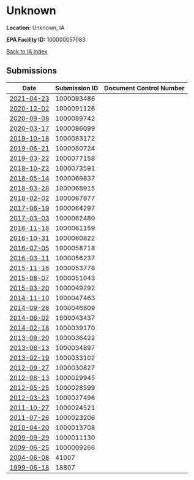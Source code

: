 # Unknown

**Location:** Unknown, IA

**EPA Facility ID:** 100000057083

[Back to IA Index](../../index.md)

## Submissions

| Date | Submission ID | Document Control Number |
|------|--------------|-------------------------|
| [2021-04-23](submissions/1000093486.md) | 1000093486 |  |
| [2020-12-02](submissions/1000091126.md) | 1000091126 |  |
| [2020-09-08](submissions/1000089742.md) | 1000089742 |  |
| [2020-03-17](submissions/1000086099.md) | 1000086099 |  |
| [2019-10-18](submissions/1000083172.md) | 1000083172 |  |
| [2019-06-21](submissions/1000080724.md) | 1000080724 |  |
| [2019-03-22](submissions/1000077158.md) | 1000077158 |  |
| [2018-10-22](submissions/1000073591.md) | 1000073591 |  |
| [2018-05-14](submissions/1000069837.md) | 1000069837 |  |
| [2018-03-28](submissions/1000068915.md) | 1000068915 |  |
| [2018-02-02](submissions/1000067877.md) | 1000067877 |  |
| [2017-06-19](submissions/1000064297.md) | 1000064297 |  |
| [2017-03-03](submissions/1000062480.md) | 1000062480 |  |
| [2016-11-18](submissions/1000061159.md) | 1000061159 |  |
| [2016-10-31](submissions/1000060822.md) | 1000060822 |  |
| [2016-07-05](submissions/1000058718.md) | 1000058718 |  |
| [2016-03-11](submissions/1000056237.md) | 1000056237 |  |
| [2015-11-16](submissions/1000053778.md) | 1000053778 |  |
| [2015-08-07](submissions/1000051043.md) | 1000051043 |  |
| [2015-03-20](submissions/1000049292.md) | 1000049292 |  |
| [2014-11-10](submissions/1000047463.md) | 1000047463 |  |
| [2014-09-26](submissions/1000046809.md) | 1000046809 |  |
| [2014-06-02](submissions/1000043437.md) | 1000043437 |  |
| [2014-02-18](submissions/1000039170.md) | 1000039170 |  |
| [2013-09-20](submissions/1000036422.md) | 1000036422 |  |
| [2013-06-13](submissions/1000034897.md) | 1000034897 |  |
| [2013-02-19](submissions/1000033102.md) | 1000033102 |  |
| [2012-09-27](submissions/1000030827.md) | 1000030827 |  |
| [2012-08-13](submissions/1000029945.md) | 1000029945 |  |
| [2012-05-25](submissions/1000028599.md) | 1000028599 |  |
| [2012-03-23](submissions/1000027496.md) | 1000027496 |  |
| [2011-10-27](submissions/1000024521.md) | 1000024521 |  |
| [2011-07-26](submissions/1000023206.md) | 1000023206 |  |
| [2010-04-20](submissions/1000013708.md) | 1000013708 |  |
| [2009-09-29](submissions/1000011130.md) | 1000011130 |  |
| [2009-06-25](submissions/1000009266.md) | 1000009266 |  |
| [2004-06-08](submissions/41007.md) | 41007 |  |
| [1999-06-18](submissions/18807.md) | 18807 |  |

